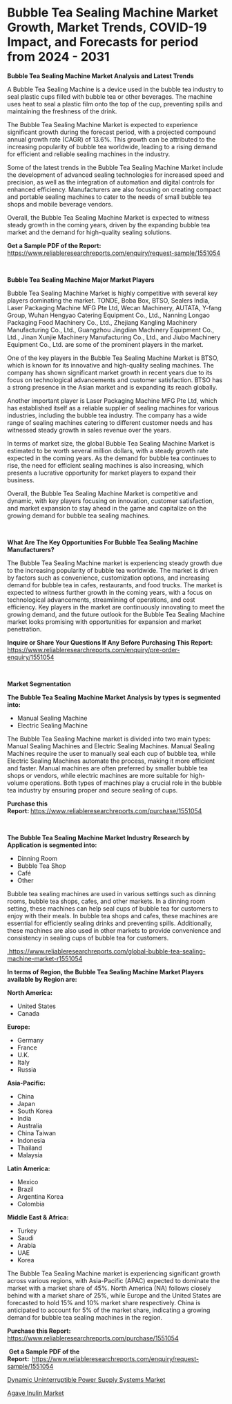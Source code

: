 <p><h1>Bubble Tea Sealing Machine Market Growth, Market Trends, COVID-19 Impact, and Forecasts for period from 2024 - 2031</h1></p><p><strong>Bubble Tea Sealing Machine Market Analysis and Latest Trends</strong></p>
<p><p>A Bubble Tea Sealing Machine is a device used in the bubble tea industry to seal plastic cups filled with bubble tea or other beverages. The machine uses heat to seal a plastic film onto the top of the cup, preventing spills and maintaining the freshness of the drink.</p><p>The Bubble Tea Sealing Machine Market is expected to experience significant growth during the forecast period, with a projected compound annual growth rate (CAGR) of 13.6%. This growth can be attributed to the increasing popularity of bubble tea worldwide, leading to a rising demand for efficient and reliable sealing machines in the industry.</p><p>Some of the latest trends in the Bubble Tea Sealing Machine Market include the development of advanced sealing technologies for increased speed and precision, as well as the integration of automation and digital controls for enhanced efficiency. Manufacturers are also focusing on creating compact and portable sealing machines to cater to the needs of small bubble tea shops and mobile beverage vendors.</p><p>Overall, the Bubble Tea Sealing Machine Market is expected to witness steady growth in the coming years, driven by the expanding bubble tea market and the demand for high-quality sealing solutions.</p></p>
<p><strong>Get a Sample PDF of the Report:&nbsp;</strong> <a href="https://www.reliableresearchreports.com/enquiry/request-sample/1551054">https://www.reliableresearchreports.com/enquiry/request-sample/1551054</a></p>
<p>&nbsp;</p>
<p><strong>Bubble Tea Sealing Machine Major Market Players</strong></p>
<p><p>Bubble Tea Sealing Machine Market is highly competitive with several key players dominating the market. TONDE, Boba Box, BTSO, Sealers India, Laser Packaging Machine MFG Pte Ltd, Wecan Machinery, AUTATA, Y-fang Group, Wuhan Hengyao Catering Equipment Co., Ltd., Nanning Longao Packaging Food Machinery Co., Ltd., Zhejiang Kangling Machinery Manufacturing Co., Ltd., Guangzhou Jingdian Machinery Equipment Co., Ltd., Jinan Xunjie Machinery Manufacturing Co., Ltd., and Jiubo Machinery Equipment Co., Ltd. are some of the prominent players in the market.</p><p>One of the key players in the Bubble Tea Sealing Machine Market is BTSO, which is known for its innovative and high-quality sealing machines. The company has shown significant market growth in recent years due to its focus on technological advancements and customer satisfaction. BTSO has a strong presence in the Asian market and is expanding its reach globally.</p><p>Another important player is Laser Packaging Machine MFG Pte Ltd, which has established itself as a reliable supplier of sealing machines for various industries, including the bubble tea industry. The company has a wide range of sealing machines catering to different customer needs and has witnessed steady growth in sales revenue over the years.</p><p>In terms of market size, the global Bubble Tea Sealing Machine Market is estimated to be worth several million dollars, with a steady growth rate expected in the coming years. As the demand for bubble tea continues to rise, the need for efficient sealing machines is also increasing, which presents a lucrative opportunity for market players to expand their business.</p><p>Overall, the Bubble Tea Sealing Machine Market is competitive and dynamic, with key players focusing on innovation, customer satisfaction, and market expansion to stay ahead in the game and capitalize on the growing demand for bubble tea sealing machines.</p></p>
<p>&nbsp;</p>
<p><strong>What Are The Key Opportunities For Bubble Tea Sealing Machine Manufacturers?</strong></p>
<p><p>The Bubble Tea Sealing Machine market is experiencing steady growth due to the increasing popularity of bubble tea worldwide. The market is driven by factors such as convenience, customization options, and increasing demand for bubble tea in cafes, restaurants, and food trucks. The market is expected to witness further growth in the coming years, with a focus on technological advancements, streamlining of operations, and cost efficiency. Key players in the market are continuously innovating to meet the growing demand, and the future outlook for the Bubble Tea Sealing Machine market looks promising with opportunities for expansion and market penetration.</p></p>
<p><strong>Inquire or Share Your Questions If Any Before Purchasing This Report:</strong> <a href="https://www.reliableresearchreports.com/enquiry/pre-order-enquiry/1551054">https://www.reliableresearchreports.com/enquiry/pre-order-enquiry/1551054</a></p>
<p>&nbsp;</p>
<p><strong>Market Segmentation</strong></p>
<p><strong>The Bubble Tea Sealing Machine Market Analysis by types is segmented into:</strong></p>
<p><ul><li>Manual Sealing Machine</li><li>Electric Sealing Machine</li></ul></p>
<p><p>The Bubble Tea Sealing Machine market is divided into two main types: Manual Sealing Machines and Electric Sealing Machines. Manual Sealing Machines require the user to manually seal each cup of bubble tea, while Electric Sealing Machines automate the process, making it more efficient and faster. Manual machines are often preferred by smaller bubble tea shops or vendors, while electric machines are more suitable for high-volume operations. Both types of machines play a crucial role in the bubble tea industry by ensuring proper and secure sealing of cups.</p></p>
<p><strong>Purchase this Report:&nbsp;</strong><a href="https://www.reliableresearchreports.com/purchase/1551054">https://www.reliableresearchreports.com/purchase/1551054</a></p>
<p>&nbsp;</p>
<p><strong>The Bubble Tea Sealing Machine Market Industry Research by Application is segmented into:</strong></p>
<p><ul><li>Dinning Room</li><li>Bubble Tea Shop</li><li>Café</li><li>Other</li></ul></p>
<p><p>Bubble tea sealing machines are used in various settings such as dinning rooms, bubble tea shops, cafes, and other markets. In a dinning room setting, these machines can help seal cups of bubble tea for customers to enjoy with their meals. In bubble tea shops and cafes, these machines are essential for efficiently sealing drinks and preventing spills. Additionally, these machines are also used in other markets to provide convenience and consistency in sealing cups of bubble tea for customers.</p></p>
<p><a href="https://www.reliableresearchreports.com/global-bubble-tea-sealing-machine-market-r1551054">&nbsp;https://www.reliableresearchreports.com/global-bubble-tea-sealing-machine-market-r1551054</a></p>
<p><strong>In terms of Region, the Bubble Tea Sealing Machine Market Players available by Region are:</strong></p>
<p>
    <p> <strong> North America: </strong>
        <ul>
            <li>United States</li>
            <li>Canada</li>
        </ul>
        </p> 
    <p> <strong> Europe: </strong>
        <ul>
            <li>Germany</li>
            <li>France</li>
            <li>U.K.</li>
            <li>Italy</li>
            <li>Russia</li>
        </ul>
        </p> 
    <p> <strong> Asia-Pacific: </strong>
        <ul>
            <li>China</li>
            <li>Japan</li>
            <li>South Korea</li>
            <li>India</li>
            <li>Australia</li>
            <li>China Taiwan</li>
            <li>Indonesia</li>
            <li>Thailand</li>
            <li>Malaysia</li>
        </ul>
        </p> 
    <p> <strong> Latin America: </strong>
        <ul>
            <li>Mexico</li>
            <li>Brazil</li>
            <li>Argentina Korea</li>
            <li>Colombia</li>
        </ul>
        </p> 
    <p> <strong> Middle East & Africa: </strong>
        <ul>
            <li>Turkey</li>
            <li>Saudi</li>
            <li>Arabia</li>
            <li>UAE</li>
            <li>Korea</li>
        </ul>
    </p>
    </p>
<p><p>The Bubble Tea Sealing Machine market is experiencing significant growth across various regions, with Asia-Pacific (APAC) expected to dominate the market with a market share of 45%. North America (NA) follows closely behind with a market share of 25%, while Europe and the United States are forecasted to hold 15% and 10% market share respectively. China is anticipated to account for 5% of the market share, indicating a growing demand for bubble tea sealing machines in the region.</p></p>
<p><strong>Purchase this Report: </strong><a href="https://www.reliableresearchreports.com/purchase/1551054">https://www.reliableresearchreports.com/purchase/1551054</a></p>
<p>&nbsp;<strong>Get a Sample PDF of the Report:&nbsp;&nbsp;</strong><a href="https://www.reliableresearchreports.com/enquiry/request-sample/1551054">https://www.reliableresearchreports.com/enquiry/request-sample/1551054</a></p>
<p><strong></strong></p>
<p><p><a href="https://view.publitas.com/reportprime-1/dynamic-uninterruptible-power-supply-systems-market-outlook-complete-industry-analysis-2024-to-2031/">Dynamic Uninterruptible Power Supply Systems Market</a></p><p><a href="https://github.com/jhcraigie/Market-Research-Report-List-4/blob/main/agave-inulin-market.md">Agave Inulin Market</a></p></p>